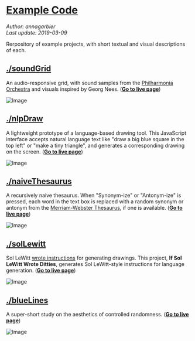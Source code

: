 # [Example Code](https://github.com/annagarbier/annagarbier.github.io/tree/master/exampleCode)

*Author: annagarbier*     
*Last update: 2019-03-09*

Rerpository of example projects, with short textual and visual descriptions of each.

## [./soundGrid](https://github.com/annagarbier/exampleCode/edit/master/soundGrid)

An audio-responsive grid, with sound samples from the
[Philharmonia Orchestra](https://philharmonia.co.uk/resources/sound-samples/)
and visuals inspired by Georg Nees. (**[Go to live page](https://annagarbier.github.io/exampleCode/soundGrid/)**)

![Image](https://annagarbier.github.io/exampleCode/soundGrid/sound_grid.png)

## [./nlpDraw](https://github.com/annagarbier/exampleCode/edit/master/nlpDraw)

A lightweight prototype of a language-based drawing tool. This JavaScript
interface accepts natural language text like "draw a big blue square in
the top left" or "make a tiny triangle", and generates a corresponding
drawing on the screen. (**[Go to live page](https://annagarbier.github.io/exampleCode/nlpDraw/)**)

![Image](https://annagarbier.github.io/exampleCode/nlpDraw/nlpDrawImg.png)

## [./naiveThesaurus](https://github.com/annagarbier/annagarbier.github.io/tree/master/exampleCode/naiveThesaurus)

A recursively naive thesaurus. When "Synonym-ize" or "Antonym-ize" is
pressed, each word in the text box is replaced with a random synonym
or antonym from the [Merriam-Webster Thesaurus](https://www.dictionaryapi.com/products/api-collegiate-thesaurus),
if one is available.
(**[Go to live page](https://annagarbier.github.io/exampleCode/naiveThesaurus/)**)

![Image](https://annagarbier.github.io/exampleCode/naiveThesaurus/naiveThesaurus.png)

## [./solLewitt](https://github.com/annagarbier/exampleCode/edit/master/solLewitt)

Sol LeWitt [wrote instructions](https://www.google.com/search?q=sol+lewitt+wall+drawing+instructions&rlz=1C5CHFA_enUS807US807&source=lnms&tbm=isch&sa=X&ved=0ahUKEwjk-Py8h_bgAhVCZN8KHZKrBV4Q_AUIDigB&biw=1440&bih=766)
for generating drawings. This project, **If Sol LeWitt Wrote Ditties**, generates
Sol LeWitt-style instructions for language generation. (**[Go to live page](https://annagarbier.github.io/exampleCode/solLewitt/)**)

![Image](https://annagarbier.github.io/exampleCode/solLewitt/solLewittImg.png)

## [./blueLines](https://github.com/annagarbier/exampleCode/edit/master/blueLines)

A super-short study on the aesthetics of controlled randomness. (**[Go to live page](https://annagarbier.github.io/exampleCode/blueLines/)**)

![Image](https://annagarbier.github.io/exampleCode/blueLines/blueLinesImg.png)
